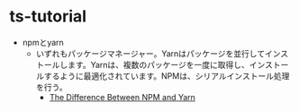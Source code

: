 # ts-tutorial

- npmとyarn
  - いずれもパッケージマネージャー。Yarnはパッケージを並行してインストールします。Yarnは、複数のパッケージを一度に取得し、インストールするように最適化されています。NPMは、シリアルインストール処理を行う。
    - [The Difference Between NPM and Yarn](https://dev.to/samithawijesekara/the-difference-between-npm-and-yarn-2j3p#:~:text=The%20main%20difference%20between%20NPM,perform%20a%20serial%20installation%20process.)
